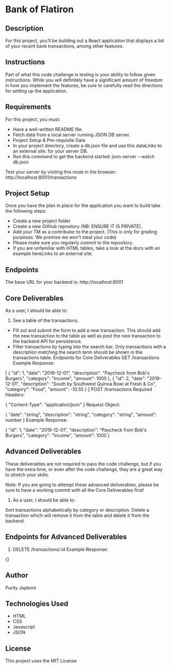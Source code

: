 # Bank of Flatiron

## Description
For this project, you’ll be building out a React application that displays a list of your recent bank transactions, among other features.

## Instructions
Part of what this code challenge is testing is your ability to follow given instructions. While you will definitely have a significant amount of freedom in how you implement the features, be sure to carefully read the directions for setting up the application.

## Requirements
For this project, you must:

- Have a well-written README file.
- Fetch data from a local server running JSON DB server.
- Project Setup & Pre-requisite Data
- In your project directory, create a db.json file and use this dataLinks to an external site. for your server DB.
- Run this command to get the backend started:
json-server --watch db.json

Test your server by visiting this route in the browser:
http://localhost:8001/transactions

## Project Setup
Once you have the plan in place for the application you want to build take the following steps:

- Create a new project folder
- Create a new GitHub repository (NB: ENSURE IT IS PRIVATE).
- Add your TM as a contributor to the project. (This is only for grading purposes. We promise we won't steal your code)
- Please make sure you regularly commit to the repository.
- If you are unfamiliar with HTML tables, take a look at the docs with an example hereLinks to an external site.

## Endpoints
The base URL for your backend is: http://localhost:8001

## Core Deliverables
As a user, I should be able to:

1. See a table of the transactions.
- Fill out and submit the form to add a new transaction. This should add the new transaction to the table as well as post the new transaction to the backend API for persistence.
- Filter transactions by typing into the search bar. Only transactions with a description matching the search term should be shown in the transactions table.
Endpoints for Core Deliverables
GET /transactions
Example Response:

[
  {
    "id": 1,
    "date": "2019-12-01",
    "description": "Paycheck from Bob's Burgers",
    "category": "Income",
    "amount": 1000
  },
  {
    "id": 2,
    "date": "2019-12-01",
    "description": "South by Southwest Quinoa Bowl at Fresh & Co",
    "category": "Food",
    "amount": -10.55
  }
]
POST /transactions
Required Headers:

{
  "Content-Type": "application/json"
}
Request Object:

{
  "date": "string",
  "description": "string",
  "category": "string",
  "amount": number
}
Example Response:

{
  "id": 1,
  "date": "2019-12-01",
  "description": "Paycheck from Bob's Burgers",
  "category": "Income",
  "amount": 1000
}
## Advanced Deliverables
These deliverables are not required to pass the code challenge, but if you have the extra time, or even after the code challenge, they are a great way to stretch your skills.

Note: If you are going to attempt these advanced deliverables, please be sure to have a working commit with all the Core Deliverables first!

1. As a user, I should be able to:

Sort transactions alphabetically by category or description.
Delete a transaction which will remove it from the table and delete it from the backend.

## Endpoints for Advanced Deliverables
1. DELETE /transactions/:id
Example Response:

{}


## Author
Purity Jepkorir

## Technologies Used
- HTML
- CSS
- Javascript
- JSON

## License
This project uses the MIT License